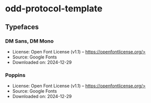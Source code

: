 # odd-protocol-template

## Typefaces

### DM Sans, DM Mono

- License: Open Font License (v1.1) – https://openfontlicense.org/>
- Source: Google Fonts
- Downloaded on: 2024-12-29

### Poppins

- License: Open Font License (v1.1) – https://openfontlicense.org/>
- Source: Google Fonts
- Downloaded on: 2024-12-29
